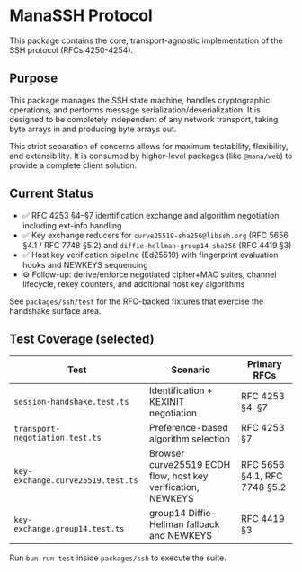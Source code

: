 # ManaSSH Protocol

This package contains the core, transport-agnostic implementation of the SSH protocol (RFCs 4250-4254).

## Purpose

This package manages the SSH state machine, handles cryptographic operations, and performs message serialization/deserialization. It is designed to be completely independent of any network transport, taking byte arrays in and producing byte arrays out.

This strict separation of concerns allows for maximum testability, flexibility, and extensibility. It is consumed by higher-level packages (like `@mana/web`) to provide a complete client solution.

## Current Status

- ✅ RFC 4253 §4–§7 identification exchange and algorithm negotiation, including ext-info handling
- ✅ Key exchange reducers for `curve25519-sha256@libssh.org` (RFC 5656 §4.1 / RFC 7748 §5.2) and `diffie-hellman-group14-sha256` (RFC 4419 §3)
- ✅ Host key verification pipeline (Ed25519) with fingerprint evaluation hooks and NEWKEYS sequencing
- ⚙️ Follow-up: derive/enforce negotiated cipher+MAC suites, channel lifecycle, rekey counters, and additional host key algorithms

See `packages/ssh/test` for the RFC-backed fixtures that exercise the handshake surface area.

## Test Coverage (selected)

| Test | Scenario | Primary RFCs |
| --- | --- | --- |
| `session-handshake.test.ts` | Identification + KEXINIT negotiation | RFC 4253 §4, §7 |
| `transport-negotiation.test.ts` | Preference-based algorithm selection | RFC 4253 §7 |
| `key-exchange.curve25519.test.ts` | Browser curve25519 ECDH flow, host key verification, NEWKEYS | RFC 5656 §4.1, RFC 7748 §5.2 |
| `key-exchange.group14.test.ts` | group14 Diffie-Hellman fallback and NEWKEYS | RFC 4419 §3 |

Run `bun run test` inside `packages/ssh` to execute the suite.
